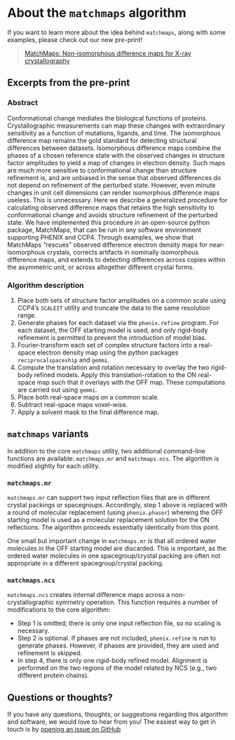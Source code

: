 # About the `matchmaps` algorithm

If you want to learn more about the idea behind `matchmaps`, along with some examples, please check out our new pre-print!  
  
> [MatchMaps: Non-isomorphous difference maps for X-ray crystallography](https://www.biorxiv.org/content/10.1101/2023.09.01.555333v1) 

## Excerpts from the pre-print

### Abstract
Conformational change mediates the biological functions of proteins. Crystallographic measurements can map these changes with extraordinary sensitivity as a function of mutations, ligands, and time. The isomorphous difference map remains the gold standard for detecting structural differences between datasets. Isomorphous difference maps combine the phases of a chosen reference state with the observed changes in structure factor amplitudes to yield a map of changes in electron density. Such maps are much more sensitive to conformational change than structure refinement is, and are unbiased in the sense that observed differences do not depend on refinement of the perturbed state. However, even minute changes in unit cell dimensions can render isomorphous difference maps useless. This is unnecessary. Here we describe a generalized procedure for calculating observed difference maps that retains the high sensitivity to conformational change and avoids structure refinement of the perturbed state. We have implemented this procedure in an open-source python package, MatchMaps, that can be run in any software environment supporting PHENIX and CCP4. Through examples, we show that MatchMaps “rescues” observed difference electron density maps for near-isomorphous crystals, corrects artifacts in nominally isomorphous difference maps, and extends to detecting differences across copies within the asymmetric unit, or across altogether different crystal forms.

### Algorithm description

  1. Place both sets of structure factor amplitudes on a common scale using CCP4’s `SCALEIT` utility and truncate the data to the same resolution range.
  2. Generate phases for each dataset via the `phenix.refine` program. For each dataset, the OFF starting model is used, and only rigid-body refinement is permitted to prevent the introduction of model bias.
  3. Fourier-transform each set of complex structure factors into a real-space electron density map using the python packages `reciprocalspaceship` and `gemmi`.
  4. Compute the translation and rotation necessary to overlay the two rigid-body refined models. Apply this translation-rotation to the ON real-space map such that it overlays with the OFF map. These computations are carried out using `gemmi`.
  5. Place both real-space maps on a common scale.
  6. Subtract real-space maps voxel-wise.
  7. Apply a solvent mask to the final difference map.

## `matchmaps` variants

In addition to the core `matchmaps` utility, two additional command-line functions are available: `matchmaps.mr` and `matchmaps.ncs`. The algorithm is modified slightly for each utility.

### `matchmaps.mr`

`matchmaps.mr` can support two input reflection files that are in different crystal packings or spacegroups. Accordingly, step 1 above is replaced with a round of molecular replacement (using `phenix.phaser`) whereing the OFF starting model is used as a molecular replacement solution for the ON reflections. The algorithm proceeds essentially identically from this point.

One small but important change in `matchmaps.mr` is that all ordered water molecules in the OFF starting model are discarded. This is important, as the ordered water molecules in one spacegroup/crystal packing are often not appropriate in a different spacegroup/crystal packing.

### `matchmaps.ncs`

`matchmaps.ncs` creates internal difference maps across a non-crystallographic symmetry operation. This function requires a number of modifications to the core algorithm:
 - Step 1 is omitted; there is only one input reflection file, so no scaling is necessary.
 - Step 2 is optional. If phases are not included, `phenix.refine` is run to generate phases. However, if phases are provided, they are used and refinement is skipped.
 - In step 4, there is only one rigid-body refined model. Alignment is performed on the two regions of the model related by NCS (e.g., two different protein chains).

## Questions or thoughts?
If you have any questions, thoughts, or suggestions regarding this algorithm and software, we would love to hear from you! The easiest way to get in touch is by [opening an issue on GitHub](https://github.com/rs-station/matchmaps/issues)